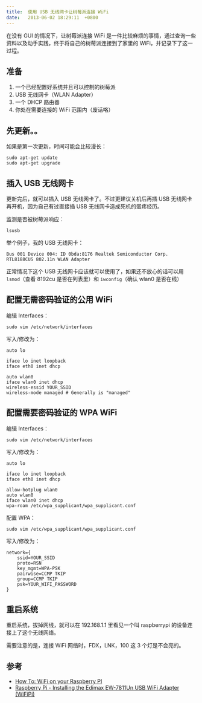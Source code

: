 ```yaml
---
title:  使用 USB 无线网卡让树莓派连接 WiFi
date:   2013-06-02 18:29:11  +0800
---
```


在没有 GUI 的情况下，让树莓派连接 WiFi 是一件比较麻烦的事情，通过查询一些资料以及动手实践，终于将自己的树莓派连接到了家里的 WiFi，并记录下了这一过程。

## 准备

1. 一个已经配置好系统并且可以控制的树莓派
2. USB 无线网卡（WLAN Adapter）
3. 一个 DHCP 路由器
3. 你处在需要连接的 WiFi 范围内（废话咯）

## 先更新。。

如果是第一次更新，时间可能会比较漫长：

    sudo apt-get update
    sudo apt-get upgrade

## 插入 USB 无线网卡

更新完后，就可以插入 USB 无线网卡了。不过更建议关机后再插 USB 无线网卡再开机，因为自己有过直接插 USB 无线网卡造成死机的蛋疼经历。

监测是否被树莓派响应：

    lsusb

举个例子，我的 USB 无线网卡：

    Bus 001 Device 004: ID 0bda:8176 Realtek Semiconductor Corp. RTL8188CUS 802.11n WLAN Adapter

正常情况下这个 USB 无线网卡应该就可以使用了，如果还不放心的话可以用 `lsmod`（查看 8192cu 是否在列表里）和 `iwconfig`（确认 wlan0 是否在线）

## 配置无需密码验证的公用 WiFi

编辑 Interfaces：

    sudo vim /etc/network/interfaces

写入/修改为：

    auto lo
    
    iface lo inet loopback
    iface eth0 inet dhcp
    
    auto wlan0
    iface wlan0 inet dhcp
    wireless-essid YOUR_SSID
    wireless-mode managed # Generally is "managed"

## 配置需要密码验证的 WPA WiFi

编辑 Interfaces：

    sudo vim /etc/network/interfaces

写入/修改为：

    auto lo
 
    iface lo inet loopback
    iface eth0 inet dhcp
 
    allow-hotplug wlan0
    auto wlan0
    iface wlan0 inet dhcp
    wpa-roam /etc/wpa_supplicant/wpa_supplicant.conf

配置 WPA：

    sudo vim /etc/wpa_supplicant/wpa_supplicant.conf

写入/修改为：

    network={
        ssid=YOUR_SSID
        proto=RSN
        key_mgmt=WPA-PSK
        pairwise=CCMP TKIP
        group=CCMP TKIP
        psk=YOUR_WIFI_PASSWORD
    }

## 重启系统

重启系统，拔掉网线，就可以在 192.168.1.1 里看见一个叫 raspberrypi 的设备连接上了这个无线网络。

需要注意的是，连接 WiFi 网络时，FDX，LNK，100 这 3 个灯是不会亮的。

## 参考

* [How To: WiFi on your Raspberry PI](http://pingbin.com/2012/12/setup-wifi-raspberry-pi/)
* [Raspberry Pi - Installing the Edimax EW-7811Un USB WiFi Adapter (WiFiPi)](http://www.savagehomeautomation.com/projects/raspberry-pi-installing-the-edimax-ew-7811un-usb-wifi-adapte.html)
